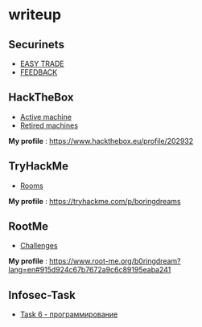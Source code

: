 # writeup
## **Securinets** 
   - [EASY TRADE](https://github.com/Boringdreams/writeup/tree/master/securinets)
   - [FEEDBACK](https://github.com/Boringdreams/writeup/tree/master/securinets/FEEDBACK)
## **HackTheBox**
   - [Active machine](https://github.com/Boringdreams/writeup/tree/master/Hack%20the%20box/Active%20machine)
   - [Retired machines](https://github.com/Boringdreams/writeup/tree/master/Hack%20the%20box/Retired%20Machines)
   
**My profile** : https://www.hackthebox.eu/profile/202932
## **TryHackMe**
   - [Rooms](https://github.com/Boringdreams/writeup/tree/master/Tryhackme)
  
**My profile** : https://tryhackme.com/p/boringdreams

## **RootMe**
   - [Challenges](https://github.com/Boringdreams/writeup/tree/master/RootMe)
   
**My profile** : https://www.root-me.org/b0ringdream?lang=en#915d924c67b7672a9c6c89195eaba241

## **Infosec-Task**
   - [Task 6 - программирование](https://github.com/Boringdreams/writeup/tree/master/InformSecurityTask)

